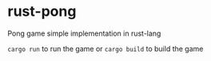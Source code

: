 # rust-pong
Pong game simple implementation in rust-lang

`cargo run` to run the game or `cargo build` to build the game
